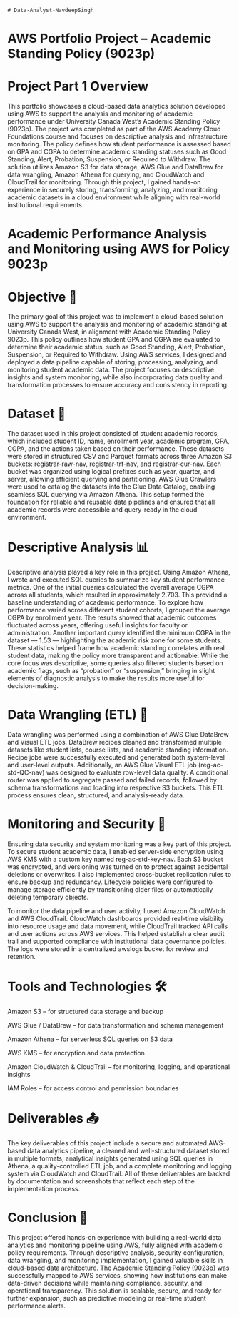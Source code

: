 `# Data-Analyst-NavdeepSingh`
# AWS Portfolio Project – Academic Standing Policy (9023p)
# Project Part 1 Overview
This portfolio showcases a cloud-based data analytics solution developed using AWS to support the analysis and monitoring of academic performance under University Canada West’s Academic Standing Policy (9023p). The project was completed as part of the AWS Academy Cloud Foundations course and focuses on descriptive analysis and infrastructure monitoring. The policy defines how student performance is assessed based on GPA and CGPA to determine academic standing statuses such as Good Standing, Alert, Probation, Suspension, or Required to Withdraw. The solution utilizes Amazon S3 for data storage, AWS Glue and DataBrew for data wrangling, Amazon Athena for querying, and CloudWatch and CloudTrail for monitoring. Through this project, I gained hands-on experience in securely storing, transforming, analyzing, and monitoring academic datasets in a cloud environment while aligning with real-world institutional requirements.

# Academic Performance Analysis and Monitoring using AWS for Policy 9023p
# Objective 📌 
The primary goal of this project was to implement a cloud-based solution using AWS to support the analysis and monitoring of academic standing at University Canada West, in alignment with Academic Standing Policy 9023p. This policy outlines how student GPA and CGPA are evaluated to determine their academic status, such as Good Standing, Alert, Probation, Suspension, or Required to Withdraw. Using AWS services, I designed and deployed a data pipeline capable of storing, processing, analyzing, and monitoring student academic data. The project focuses on descriptive insights and system monitoring, while also incorporating data quality and transformation processes to ensure accuracy and consistency in reporting.

# Dataset 📁 
The dataset used in this project consisted of student academic records, which included student ID, name, enrollment year, academic program, GPA, CGPA, and the actions taken based on their performance. These datasets were stored in structured CSV and Parquet formats across three Amazon S3 buckets: registrar-raw-nav, registrar-trf-nav, and registrar-cur-nav. Each bucket was organized using logical prefixes such as year, quarter, and server, allowing efficient querying and partitioning. AWS Glue Crawlers were used to catalog the datasets into the Glue Data Catalog, enabling seamless SQL querying via Amazon Athena. This setup formed the foundation for reliable and reusable data pipelines and ensured that all academic records were accessible and query-ready in the cloud environment.

# Descriptive Analysis 📊 
Descriptive analysis played a key role in this project. Using Amazon Athena, I wrote and executed SQL queries to summarize key student performance metrics. One of the initial queries calculated the overall average CGPA across all students, which resulted in approximately 2.703. This provided a baseline understanding of academic performance. To explore how performance varied across different student cohorts, I grouped the average CGPA by enrollment year. The results showed that academic outcomes fluctuated across years, offering useful insights for faculty or administration. Another important query identified the minimum CGPA in the dataset — 1.53 — highlighting the academic risk zone for some students. These statistics helped frame how academic standing correlates with real student data, making the policy more transparent and actionable. While the core focus was descriptive, some queries also filtered students based on academic flags, such as “probation” or “suspension,” bringing in slight elements of diagnostic analysis to make the results more useful for decision-making.

# Data Wrangling (ETL) 🧹 
Data wrangling was performed using a combination of AWS Glue DataBrew and Visual ETL jobs. DataBrew recipes cleaned and transformed multiple datasets like student lists, course lists, and academic standing information. Recipe jobs were successfully executed and generated both system-level and user-level outputs. Additionally, an AWS Glue Visual ETL job (reg-ac-std-QC-nav) was designed to evaluate row-level data quality. A conditional router was applied to segregate passed and failed records, followed by schema transformations and loading into respective S3 buckets. This ETL process ensures clean, structured, and analysis-ready data.

# Monitoring and Security 🔐
Ensuring data security and system monitoring was a key part of this project. To secure student academic data, I enabled server-side encryption using AWS KMS with a custom key named reg-ac-std-key-nav. Each S3 bucket was encrypted, and versioning was turned on to protect against accidental deletions or overwrites. I also implemented cross-bucket replication rules to ensure backup and redundancy. Lifecycle policies were configured to manage storage efficiently by transitioning older files or automatically deleting temporary objects.

To monitor the data pipeline and user activity, I used Amazon CloudWatch and AWS CloudTrail. CloudWatch dashboards provided real-time visibility into resource usage and data movement, while CloudTrail tracked API calls and user actions across AWS services. This helped establish a clear audit trail and supported compliance with institutional data governance policies. The logs were stored in a centralized awslogs bucket for review and retention.

# Tools and Technologies 🛠️ 

Amazon S3 – for structured data storage and backup

AWS Glue / DataBrew – for data transformation and schema management

Amazon Athena – for serverless SQL queries on S3 data

AWS KMS – for encryption and data protection

Amazon CloudWatch & CloudTrail – for monitoring, logging, and operational insights

IAM Roles – for access control and permission boundaries

# Deliverables 📤
The key deliverables of this project include a secure and automated AWS-based data analytics pipeline, a cleaned and well-structured dataset stored in multiple formats, analytical insights generated using SQL queries in Athena, a quality-controlled ETL job, and a complete monitoring and logging system via CloudWatch and CloudTrail. All of these deliverables are backed by documentation and screenshots that reflect each step of the implementation process.

# Conclusion 🧾
This project offered hands-on experience with building a real-world data analytics and monitoring pipeline using AWS, fully aligned with academic policy requirements. Through descriptive analysis, security configuration, data wrangling, and monitoring implementation, I gained valuable skills in cloud-based data architecture. The Academic Standing Policy (9023p) was successfully mapped to AWS services, showing how institutions can make data-driven decisions while maintaining compliance, security, and operational transparency. This solution is scalable, secure, and ready for further expansion, such as predictive modeling or real-time student performance alerts.



